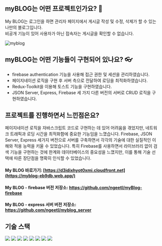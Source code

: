 ## myBLOG는 어떤 프로젝트인가요? 🙋 
My BLOG는 로그인을 하면 관리자 페이지에서 게시글 작성 및 수정, 삭제가 할 수 있는 나만의 블로그입니다.<br />
비공개 기능이 있어 사용자가 아닌 접속자는 게시글을 확인할 수 없습니다.

![myblog](https://github.com/ngeetl/myBLOG/assets/53422022/a930834b-ac70-46d8-9cf2-1a3979652e13)

## myBLOG는 어떤 기능들이 구현되어 있나요? 👓
* firebase authentication 기능을 사용해 접근 권한 및 세션을 관리하였습니다.
* 페이지네이션 로직을 구현 후 서버 측으로 전달하여 로딩을 최적화하였습니다.
* Redux-Toolkit을 이용해 토스트 기능을 구현하였습니다.
* JSON Server, Express, Firebase 세 가지 다른 버전의 서버로 CRUD 로직을 구현하였습니다. 

## 프로젝트를 진행하면서 느낀점은요?
페이지네이션 로직을 자바스크립트 코드로 구현하는 데 있어 어려움을 겪었지만,
네트워크 트래픽과 로딩 시간을 최적화함에 중요한 기능임을 느꼈습니다.
Firebase, JSON Server, Express 세가지 버전으로 서버를 구축하면서 각각의 기술에 대한 실질적인 이해와 적용 능력을 키울 수 있었습니다. 
특히 Firebase를 사용하면서 라이브러리 없이 검색 기능을 구현하는 것에 한계와 데이터베이스의 중요성을 느꼈지만,
이를 통해 기술 선택에 따른 장단점을 명확히 인식할 수 있었습니다.

#### My BLOG 바로가기: [https://d3idixhyot0xmi.cloudfront.net](https://myblog-eb9db.web.app/)
#### My BLOG - firebase 버전 저장소: https://github.com/ngeetl/myBlog-firebase
#### My BLOG - express 서버 버전 저장소: https://github.com/ngeetl/myblog_server

## 기술 스택
<img src="https://img.shields.io/badge/html5-E34F26?style=for-the-badge&logo=html5&logoColor=white"> <img src="https://img.shields.io/badge/css-1572B6?style=for-the-badge&logo=css3&logoColor=white"> 
<img src="https://img.shields.io/badge/javascript-F7DF1E?style=for-the-badge&logo=javascript&logoColor=black"> <img src="https://img.shields.io/badge/firebase-FFCA28?style=for-the-badge&logo=firebase&logoColor=white">
<img src="https://img.shields.io/badge/react-61DAFB?style=for-the-badge&logo=react&logoColor=black"> <img src="https://img.shields.io/badge/redux-764ABC?style=for-the-badge&logo=redux&logoColor=white">
<img src="https://img.shields.io/badge/node.js-339933?style=for-the-badge&logo=Node.js&logoColor=white"> <img src="https://img.shields.io/badge/express-000000?style=for-the-badge&logo=express&logoColor=white">


